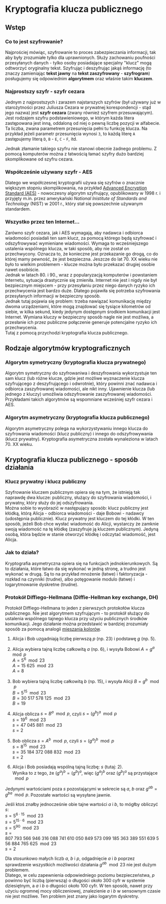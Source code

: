 # Kryptografia klucza publicznego

## Wstęp

### Co to jest szyfrowanie?
Najprościej mówiąc, szyfrowanie to proces zabezpieczania informacji, tak aby były zrozumiałe tylko dla uprawnionych.
Służy zachowaniu poufności przesyłanych danych - tylko osoby posiadające specjalny "klucz" mogą odtworzyć oryginalny tekst.
Szyfrując i deszyfrując jakąś informację (to znaczy zamieniając **tekst jawny** na **tekst zaszyfrowany** - **szyfrogram**) posługujemy się odpowiednim **algorytmem** oraz właśnie takim **kluczem**.

### Najprostszy szyfr - szyfr cezara
Jednym z najprostszych i zarazem najstarszych szyfrów (był używany już w starożytności przez Juliusza Cezara w prywatnej korespondencji - stąd jego nazwa) jest **szyfr cezara** (zwany również szyfrem przesuwającym).
Jest rodzajem szyfru podstawieniowego, w którym każda litera zastępowana jest inną, oddaloną od niej o pewną liczbę pozycji w alfabecie. Ta liczba, zwana parametrem przesunięcia pełni tu funkcję klucza.
Na przykład jeżeli parametr przesunięcia wynosi `3`, to każdą literę `A` zastępujemy literą `D`, `B` - `E`, `C` - `F`, itd.  

Jednak złamanie takiego szyfru nie stanowi obecnie żadnego problemu. Z pomocą komputerów można z łatwością łamać szyfry dużo bardziej skomplikowane od szyfru cezara. 

### Współcześnie używany szyfr - AES
Dlatego we współczesnej kryptografii używa się szyfrów o znacznie większym stopniu skomplikowania, na przykład [Advanced Encryption Standard (AES)](https://en.wikipedia.org/wiki/Advanced_Encryption_Standard) - nowoczesny algorytm szyfrujący, opublikowany w 1998 r. i przyjęty m.in. przez amerykański *National Inistitute of Standards and Technology* (NIST) w 2001 r., który stał się powszechnie używanym standardem.

### Wszystko przez ten Internet...

Zarówno szyfr cezara, jak i AES wymagają, aby nadawca i odbiorca wiadomości posiadali ten sam klucz, za pomocą którego będą szyfrować i odszyfrowywać wymieniane wiadomości. 
Wymaga to wcześniejszego ustalenia wspólnego klucza, w taki sposób, aby nie został on przechwycony. 
Oznacza to, że konieczne jest przekazanie go drogą, co do której mamy pewność, że jest bezpieczna. 
Jeszcze do lat 70. XX wieku nie było to wielkim problemem - klucze można było przekazać drugiej osobie nawet osobiście.  
Jednak w latach 80. i 90., wraz z popularyzacją komputerów i powstaniem Internetu, sytuacja drastycznie się zmieniła. 
Internet nie jest i nigdy nie był bezpiecznym miejscem - przy przesyłaniu przez niego danych ryzyko ich przechwycenia jest bardzo duże. 
Dlatego pojawiła się potrzeba szyfrowania przesyłanych informacji w bezpieczny sposób.  
Jednak tutaj pojawia się problem: trzeba nawiązać komunikację między dwoma urządzeniami, które mogą znajdować się tysiące kilometrów od siebie, w kilka sekund, kiedy jedynym dostępnym środkiem komunikacji jest Internet. 
Wymiana kluczy w bezpieczny sposób nagle nie jest możliwa, a przesłanie ich przez publiczne połączenie generuje potencjalne ryzyko ich przechwycenia.  
Tutaj z pomocą przychodzi kryptografia klucza publicznego.  


## Rodzaje algorytmów kryptograficznych

### Algorytm symetryczny (kryptografia klucza prywatnego)
Algorytm symetryczny do szyfrowaniwa i deszyfrowania wykorzystuje ten sam klucz (lub różne klucze, gdzie jest możliwe wyznaczenie klucza szyfrującego z deszyfrującego i odwrotnie), który powinni znać nadawca i odbiorca zaszyfrowanej wiadomości, ale nikt inny.
Ujawnienie klucza (lub jednego z kluczy) umożliwia odszyfrowanie zaszyfrowanej wiadomości.
Przykładami takich algorytmów są wspomniane wcześniej szyfr cezara i AES.  

### Algorytm asymetryczny (kryptografia klucza publicznego)
Algorytm asymetryczny polega na wykorzystywaniu innego klucza do szyfrowania wiadomości (klucz publiczny) i innego do odszyfrowywania (klucz prywatny). Kryptografia asymetryczna została wynaleziona w latach 70. XX wieku.


## Kryptografia klucza publicznego - sposób działania

### Klucz prywatny i klucz publiczny
Szyfrowanie kluczem publicznym opiera się na tym, że istnieją tak naprawdę dwa klucze: publiczny, służący do szyfrowania wiadomości, i prywatny, który służy do jej odszyfrowania.  
Można sobie to wyobrazić w następujący sposób: klucz publiczny jest kłódką, którą Alicja - odbiorca wiadomości - daje Bobowi - nadawcy (udostępnia publicznie). Klucz prywatny jest kluczem do tej kłódki. W ten sposób, jeżeli Bob chce wysłać wiadomość do Alicji, wystarczy że zamknie swoją wiadomość na tę kłódkę (zaszyfruje ją kluczem publicznym). Jedyną osobą, która będzie w stanie otworzyć kłódkę i odczytać wiadomość, jest Alicja.  

### Jak to działa?
Kryptografia asymetryczna opiera się na funkcjach jednokierunkowych. Są to działania, które łatwo da się wykonać w jedną stronę, a trudno jest wykonać w drugą. Są to na przykład mnożenie (łatwe) i faktoryzacja - rozkład na czynniki (trudne), albo potęgowanie modulo (łatwe) i logarytmowanie dyskretne (trudne).

### Protokół Diffiego-Hellmana (Diffie-Hellman key exchange, DH)
Protokół Diffiego-Hellmana to jeden z pierwszych protokołów klucza publicznego. Nie jest algorytmem szyfrującym - to protokół służący do ustalenia wspólnego tajnego klucza przy użyciu publicznych środków komunikacji. Jego działanie można przedstawić w bardziej zrozumiały sposób za pomocą analogii [mieszania kolorów](images/image_1.png).

1. Alicja i Bob uzgadniają liczbę pierwszą $p$ (np. $23$) i podstawę $g$ (np. $5$).  

2. Alicja wybiera tajną liczbę całkowitą $a$ (np. $6$), i wysyła Bobowi $A = g^{a} \mod p$  
$A = 5^{6} \mod 23$  
$A = 15\ 625 \mod 23$  
$A = 8$  
3. Bob wybiera tajną liczbę całkowitą $b$ (np. $15$), i wysyła Alicji $B = g^{b} \mod p$  
$B = 5^{15} \mod 23$  
$B = 30\ 517\ 578\ 125 \mod 23$  
$B = 19$  
4. Alicja oblicza $s = B^{a} \mod p$, czyli $s = (g^{b})^{a} \mod p$  
$s = 19^{6} \mod 23$  
$s = 47\ 045\ 881 \mod 23$  
$s = 2$  
5. Bob oblicza $s = A^{b} \mod p$, czyli $s = (g^{a})^{b} \mod p$  
$s = 8^{15} \mod 23$  
$s = 35\ 184\ 372\ 088\ 832 \mod 23$  
$s = 2$  
6. Alicja i Bob posiadają wspólną tajną liczbę: $s$ (tutaj: $2$).  
Wynika to z tego, że $(g^{a})^{b} = (g^{b})^{a}$, więc $(g^{a})^{b}$ oraz $(g^{b})^{a}$ są przystające $\mod p$  

Jedynymi wartościami poza $s$ pozostającymi w sekrecie są $a$, $b$ oraz $g^{ab} = g^{ba} \mod p$. Pozostałe wartości są wysyłane jawnie. 

Jeśli ktoś znałby jednocześnie obie tajne wartości $a$ i $b$, to mógłby obliczyć $s$:  
$s = 5^{6 ⋅ 15} \mod 23$  
$s = 5^{15 ⋅ 6} \mod 23$  
$s = 5^{90} \mod 23$  
$s = 807\ 793\ 566\ 946\ 316\ 088\ 741\ 610\ 050\ 849\ 573\ 099\ 185\ 363\ 389\ 551\ 639\ 556\ 884\ 765\ 625 \mod 23$  
$s = 2$   

Dla stosunkowo małych liczb $a$, $b$ i $p$, odgadnięcie $a$ i $b$ poprzez sprawdzenie wszystkich możliwości działania $g^{ab}\mod 23$ nie jest dużym problemem.  
Dlatego, w celu zapewnienia odpowiedniego poziomu bezpieczeństwa, $p$ powinno być liczbą (pierwszą) o długości około 300 cyfr w systemie dziesiętnym, a $a$ i $b$ o długości około 100 cyfr. W ten sposób, nawet przy użyciu ogromnej mocy obliczeniowej, znalezienie $a$ i $b$ w sensownym czasie nie jest możliwe. Ten problem jest znany jako logarytm dyskretny.

